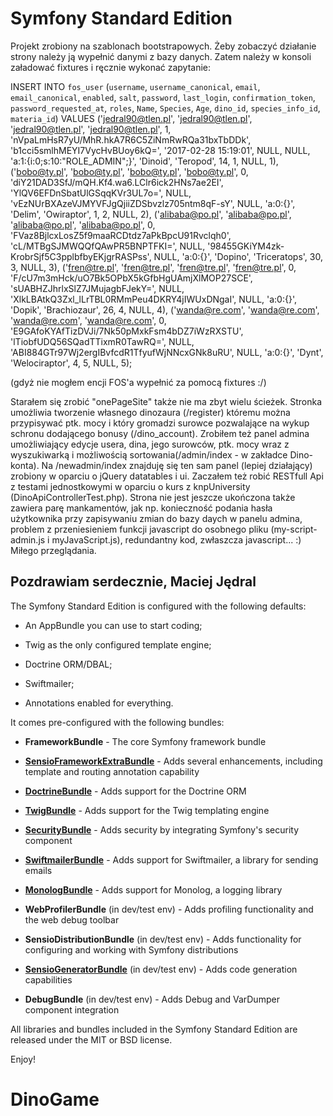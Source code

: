 Symfony Standard Edition
========================
Projekt zrobiony na szablonach bootstrapowych.
Żeby zobaczyć działanie strony należy ją wypełnić danymi z bazy danych.
Zatem należy w konsoli załadować fixtures i ręcznie wykonać zapytanie:

INSERT INTO `fos_user` (`username`, `username_canonical`, `email`, `email_canonical`, `enabled`, `salt`, `password`, `last_login`, `confirmation_token`, `password_requested_at`, `roles`, `Name`, `Species`, `Age`, `dino_id`, `species_info_id`, `materia_id`) VALUES
('jedral90@tlen.pl', 'jedral90@tlen.pl', 'jedral90@tlen.pl', 'jedral90@tlen.pl', 1, 'nVpaLmHsR7yU/MhR.hkA7R6C5ZiNmRwRQa31bxTbDDk', 'b1cci5smlhMEYI7VycHvBUoy6kQ=', '2017-02-28 15:19:01', NULL, NULL, 'a:1:{i:0;s:10:"ROLE_ADMIN";}', 'Dinoid', 'Teropod', 14, 1, NULL, 1),
('bobo@ty.pl', 'bobo@ty.pl', 'bobo@ty.pl', 'bobo@ty.pl', 0, 'diY21DAD3SfJ/mQH.Kf4.wa6.LClr6ick2HNs7ae2EI', 'YlQV6EFDnSbatUlGSqqKVr3UL7o=', NULL, 'vEzNUrBXAzeVJMYVFJgQjiiZDSbvzlz705ntm8qF-sY', NULL, 'a:0:{}', 'Delim', 'Owiraptor', 1, 2, NULL, 2),
('alibaba@po.pl', 'alibaba@po.pl', 'alibaba@po.pl', 'alibaba@po.pl', 0, 'FVaz8BjlcxLosZ5f9maaRCDtdz7aPkBpcU91Rvclqh0', 'cL/MTBgSJMWQQfQAwPR5BNPTFKI=', NULL, '98455GKiYM4zk-KrobrSjf5C3pplbfbyEKjgrRASPss', NULL, 'a:0:{}', 'Dopino', 'Triceratops', 30, 3, NULL, 3),
('fren@tre.pl', 'fren@tre.pl', 'fren@tre.pl', 'fren@tre.pl', 0, 'F/cU7m3mHck/uO7Bk5OPbX5kGfbHgUAmjXlMOP27SCE', 'sUABHZJhrlxSlZ7JMujagbFJekY=', NULL, 'XlkLBAtkQ3Zxl_lLrTBL0RMmPeu4DKRY4jIWUxDNgaI', NULL, 'a:0:{}', 'Dopik', 'Brachiozaur', 26, 4, NULL, 4),
('wanda@re.com', 'wanda@re.com', 'wanda@re.com', 'wanda@re.com', 0, 'E9GAfoKYAfTizDVJi/7Nk50pMxkFsm4bDZ7iWzRXSTU', 'lTiobfUDQ56SQadTTixmR0TawRQ=', NULL, 'ABI884GTr97Wj2ergIBvfcdR1TfyufWjNNcxGNk8uRU', NULL, 'a:0:{}', 'Dynt', 'Welociraptor', 4, 5, NULL, 5);

(gdyż nie mogłem encji FOS'a wypełnić za pomocą fixtures :/)

Starałem się zrobić "onePageSite" także nie ma zbyt wielu ścieżek.
Stronka umożliwia tworzenie własnego dinozaura (/register) któremu można przypisywać ptk. mocy i
który gromadzi surowce pozwalające na wykup schronu dodającego bonusy (/dino_account).
Zrobiłem też panel admina umożliwiający edycje usera, dina, jego surowców, ptk. mocy
wraz z wyszukiwarką i możliwością sortowania(/admin/index - w zakładce Dino-konta).
Na /newadmin/index znajduję się ten sam panel (lepiej działający) zrobiony w oparciu o jQuery datatables i ui.
Zaczałem też robić RESTfull Api z testami jednostkowymi w oparciu o kurs z knpUniversity (DinoApiControllerTest.php).
Strona nie jest jeszcze ukończona także zawiera parę mankamentów, jak np. konieczność podania hasła użytkownika
przy zapisywaniu zmian do bazy daych w panelu admina, problem z przeniesieniem funkcji javascript
do osobnego pliku (my-script-admin.js i myJavaScript.js),
redundantny kod, zwłaszcza javascript... :)
Miłego przeglądania.

Pozdrawiam serdecznie,
Maciej Jędral
--------------

The Symfony Standard Edition is configured with the following defaults:

  * An AppBundle you can use to start coding;

  * Twig as the only configured template engine;

  * Doctrine ORM/DBAL;

  * Swiftmailer;

  * Annotations enabled for everything.

It comes pre-configured with the following bundles:

  * **FrameworkBundle** - The core Symfony framework bundle

  * [**SensioFrameworkExtraBundle**][6] - Adds several enhancements, including
    template and routing annotation capability

  * [**DoctrineBundle**][7] - Adds support for the Doctrine ORM

  * [**TwigBundle**][8] - Adds support for the Twig templating engine

  * [**SecurityBundle**][9] - Adds security by integrating Symfony's security
    component

  * [**SwiftmailerBundle**][10] - Adds support for Swiftmailer, a library for
    sending emails

  * [**MonologBundle**][11] - Adds support for Monolog, a logging library

  * **WebProfilerBundle** (in dev/test env) - Adds profiling functionality and
    the web debug toolbar

  * **SensioDistributionBundle** (in dev/test env) - Adds functionality for
    configuring and working with Symfony distributions

  * [**SensioGeneratorBundle**][13] (in dev/test env) - Adds code generation
    capabilities

  * **DebugBundle** (in dev/test env) - Adds Debug and VarDumper component
    integration

All libraries and bundles included in the Symfony Standard Edition are
released under the MIT or BSD license.

Enjoy!

[1]:  https://symfony.com/doc/3.1/setup.html
[6]:  https://symfony.com/doc/current/bundles/SensioFrameworkExtraBundle/index.html
[7]:  https://symfony.com/doc/3.1/doctrine.html
[8]:  https://symfony.com/doc/3.1/templating.html
[9]:  https://symfony.com/doc/3.1/security.html
[10]: https://symfony.com/doc/3.1/email.html
[11]: https://symfony.com/doc/3.1/logging.html
[12]: https://symfony.com/doc/3.1/assetic/asset_management.html
[13]: https://symfony.com/doc/current/bundles/SensioGeneratorBundle/index.html
# DinoGame
